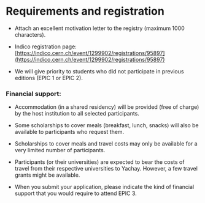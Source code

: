 # Requirements and registration

 * Attach an excellent motivation letter to the registry (maximum 1000 characters).
   
 * Indico registration page: [https://indico.cern.ch/event/1299902/registrations/95897](https://indico.cern.ch/event/1299902/registrations/95897)
   
 * We will give priority to students who did not participate in previous editions (EPIC 1 or EPIC 2).

### Financial support:
 
 * Accommodation (in a shared residency) will be provided (free of charge) by the host institution to all selected participants.

 * Some scholarships to cover meals (breakfast, lunch, snacks) will also be available to participants who request them.
 
 * Scholarships to cover meals and travel costs may only be available for a very limited number of participants.
   
 * Participants (or their universities) are expected to bear the costs of travel from their respective universities to Yachay. However, a few travel grants might be available.

 * When you submit your application, please indicate the kind of financial support that you would require to attend EPIC 3.

